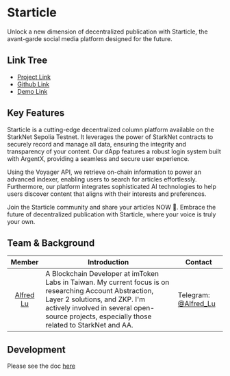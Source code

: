 # Starticle

Unlock a new dimension of decentralized publication with Starticle, the avant-garde social media platform designed for the future.

## Link Tree

- [Project Link](https://ethglobal.com/events/starkhack/project)
- [Github Link](https://github.com/ChiHaoLu/starticle)
- [Demo Link](https://starticle-chihaolu-chihaolus-projects.vercel.app/)

## Key Features

Starticle is a cutting-edge decentralized column platform available on the StarkNet Sepolia Testnet. It leverages the power of StarkNet contracts to securely record and manage all data, ensuring the integrity and transparency of your content. Our dApp features a robust login system built with ArgentX, providing a seamless and secure user experience.

Using the Voyager API, we retrieve on-chain information to power an advanced indexer, enabling users to search for articles effortlessly. Furthermore, our platform integrates sophisticated AI technologies to help users discover content that aligns with their interests and preferences.

Join the Starticle community and share your articles NOW 💭. Embrace the future of decentralized publication with Starticle, where your voice is truly your own.

## Team & Background

| Member | Introduction | Contact |
| :--------: | -------- | --- |
| [Alfred Lu](https://www.chihaolu.me/) | A Blockchain Developer at imToken Labs in Taiwan. My current focus is on researching Account Abstraction, Layer 2 solutions, and ZKP. I'm actively involved in several open-source projects, especially those related to StarkNet and AA.| Telegram: [@Alfred_Lu](https://t.me/)|

## Development

Please see the doc [here](https://github.com/ChiHaoLu/starticle/tree/main/doc)